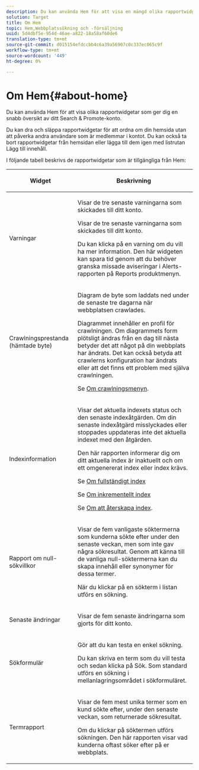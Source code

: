 ```yaml
---
description: Du kan använda Hem för att visa en mängd olika rapportwidgetar som ger dig en snabb översikt av ditt Search&amp;Promote-konto.
solution: Target
title: Om Hem
topic: Hem,Webbplatssökning och -försäljning
uuid: 5d4dbf5e-954d-46ae-a822-18a58af60de6
translation-type: tm+mt
source-git-commit: d015154efdccbb4c6a39a56907c0c337ec065c9f
workflow-type: tm+mt
source-wordcount: '449'
ht-degree: 0%

---
```



# Om Hem{#about-home}

Du kan använda Hem för att visa olika rapportwidgetar som ger dig en snabb översikt av ditt Search &amp; Promote-konto.

Du kan dra och släppa rapportwidgetar för att ordna om din hemsida utan att påverka andra användare som är medlemmar i kontot. Du kan också ta bort rapportwidgetar från hemsidan eller lägga till dem igen med listrutan Lägg till innehåll.

I följande tabell beskrivs de rapportwidgetar som är tillgängliga från Hem:

<table> 
 <thead> 
  <tr> 
   <th colname="col1" class="entry"> <p>Widget </p> </th> 
   <th colname="col2" class="entry"> <p>Beskrivning </p> </th> 
  </tr>
 </thead>
 <tbody> 
  <tr> 
   <td colname="col1"> <p><span class="uicontrol">Varningar</span> </p> </td> 
   <td colname="col2"> <p> Visar de tre senaste varningarna som skickades till ditt konto. </p> <p>Visar de tre senaste varningarna som skickades till ditt konto. </p> <p>Du kan klicka på en varning om du vill ha mer information. Den här widgeten kan spara tid genom att du behöver granska missade aviseringar i <span class="uicontrol"> Alerts</span>-rapporten på <span class="uicontrol"> Reports</span> produktmenyn. </p> </td> 
  </tr> 
  <tr> 
   <td colname="col1"> <p><span class="uicontrol">Crawlningsprestanda (hämtade byte)</span> </p> </td> 
   <td colname="col2"> <p>Diagram de byte som laddats ned under de senaste tre dagarna när webbplatsen crawlades. </p> <p>Diagrammet innehåller en profil för crawlningen. Om diagrammets form plötsligt ändras från en dag till nästa betyder det att något på din webbplats har ändrats. Det kan också betyda att crawlerns konfiguration har ändrats eller att det finns ett problem med själva crawlningen. </p> <p>Se <a href="c-about-settings-menu/c-about-crawling-menu.md#concept_59307680C6724E93952ADE5044983AF6" format="dita" scope="local"> Om crawlningsmenyn</a>. </p> </td> 
  </tr> 
  <tr> 
   <td colname="col1"> <p><span class="uicontrol">Indexinformation</span> </p> </td> 
   <td colname="col2"> <p>Visar det aktuella indexets status och den senaste indexåtgärden. Om din senaste indexåtgärd misslyckades eller stoppades uppdateras inte det aktuella indexet med den åtgärden. </p> <p>Den här rapporten informerar dig om ditt aktuella index är inaktuellt och om ett omgenererat index eller index krävs. </p> <p>Se <a href="c-about-index-menu/c-about-full-index.md#concept_C69BD21863FD4856B49326F35DB570D3" format="dita" scope="local"> Om fullständigt index</a> </p> <p>Se <a href="c-about-index-menu/c-about-incremental-index.md#concept_A7770F0552D14C47B3DDB65DB78FFFEE" format="dita" scope="local"> Om inkrementellt index</a> </p> <p>Se <a href="c-about-index-menu/c-about-regenerate-index.md#concept_6CBE6B8D18EF47D293091CBA542245FA" format="dita" scope="local"> Om att återskapa index</a>. </p> </td> 
  </tr> 
  <tr> 
   <td colname="col1"> <p><span class="uicontrol">Rapport om null-sökvillkor</span> </p> </td> 
   <td colname="col2"> <p> Visar de fem vanligaste söktermerna som kunderna sökte efter under den senaste veckan, men som inte gav några sökresultat. Genom att känna till de vanliga null-söktermerna kan du skapa innehåll eller synonymer för dessa termer. </p> <p>När du klickar på en sökterm i listan utförs en sökning. </p> </td> 
  </tr> 
  <tr> 
   <td colname="col1"> <p><span class="uicontrol">Senaste ändringar</span> </p> </td> 
   <td colname="col2"> <p> Visar de fem senaste ändringarna som gjorts för ditt konto. </p> </td> 
  </tr> 
  <tr> 
   <td colname="col1"> <p><span class="uicontrol">Sökformulär</span> </p> </td> 
   <td colname="col2"> <p>Gör att du kan testa en enkel sökning. </p> <p> Du kan skriva en term som du vill testa och sedan klicka på <span class="uicontrol"> Sök</span>. Som standard utförs en sökning i mellanlagringsområdet i sökformuläret. </p> </td> 
  </tr> 
  <tr> 
   <td colname="col1"> <p><span class="uicontrol">Termrapport</span> </p> </td> 
   <td colname="col2"> <p>Visar de fem mest unika termer som en kund sökte efter, under den senaste veckan, som returnerade sökresultat. </p> <p> Om du klickar på söktermen utförs sökningen. Den här rapporten visar vad kunderna oftast söker efter på er webbplats. </p> </td> 
  </tr> 
 </tbody> 
</table>

